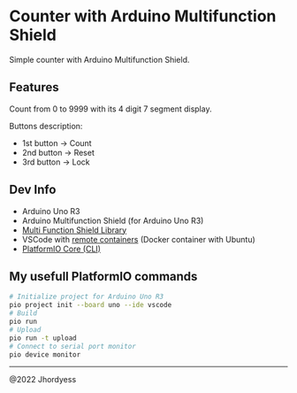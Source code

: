 # Counter with Arduino Multifunction Shield

Simple counter with Arduino Multifunction Shield.

## Features

Count from 0 to 9999 with its 4 digit 7 segment display.

Buttons description:

- 1st button -> Count
- 2nd button -> Reset
- 3rd button -> Lock

## Dev Info

- Arduino Uno R3
- Arduino Multifunction Shield (for Arduino Uno R3)
- [Multi Function Shield Library](https://registry.platformio.org/libraries/hpsaturn/MultiFuncShield)
- VSCode with [remote containers](https://code.visualstudio.com/docs/remote/containers) (Docker container with Ubuntu)
- [PlatformIO Core (CLI)](https://docs.platformio.org/en/latest/core/index.html#platformio-core-cli)

## My usefull PlatformIO commands

```bash
# Initialize project for Arduino Uno R3
pio project init --board uno --ide vscode
# Build
pio run
# Upload
pio run -t upload
# Connect to serial port monitor
pio device monitor
```

---
@2022 Jhordyess
